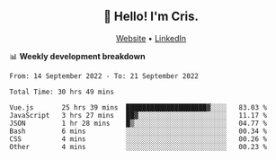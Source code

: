
<h2 align="center">👋 Hello! I'm Cris.</h2>
<p align="center">
  <a href="https://www.criscunas.dev">Website</a> •
  <a href="https://www.linkedin.com/in/cristophercunas/">LinkedIn</a>
</p>


📊 **Weekly development breakdown**
<!--START_SECTION:waka-->

```text
From: 14 September 2022 - To: 21 September 2022

Total Time: 30 hrs 49 mins

Vue.js       25 hrs 39 mins  ████████████████████▓░░░░   83.03 %
JavaScript   3 hrs 27 mins   ██▓░░░░░░░░░░░░░░░░░░░░░░   11.17 %
JSON         1 hr 28 mins    █▒░░░░░░░░░░░░░░░░░░░░░░░   04.77 %
Bash         6 mins          ░░░░░░░░░░░░░░░░░░░░░░░░░   00.34 %
CSS          4 mins          ░░░░░░░░░░░░░░░░░░░░░░░░░   00.26 %
Other        4 mins          ░░░░░░░░░░░░░░░░░░░░░░░░░   00.23 %
```

<!--END_SECTION:waka-->
